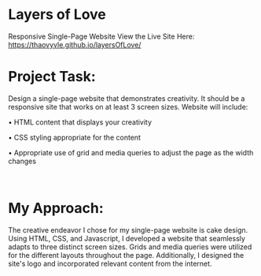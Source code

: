 # Layers of Love 
Responsive Single-Page Website
View the Live Site Here: https://thaovyvle.github.io/layersOfLove/
# Project Task:

Design a single-page website that demonstrates creativity. It should be a responsive site that works on at least 3 screen sizes. Website will include:

• HTML content that displays your creativity 

• CSS styling appropriate for the content

• Appropriate use of grid and media queries to adjust the page as the width changes

​

# My Approach:

The creative endeavor I chose for my single-page website is cake design. Using HTML, CSS, and Javascript, I developed a website that seamlessly adapts to three distinct screen sizes. Grids and media queries were utilized for the different layouts throughout the page. Additionally, I designed the site's logo and incorporated relevant content from the internet.
